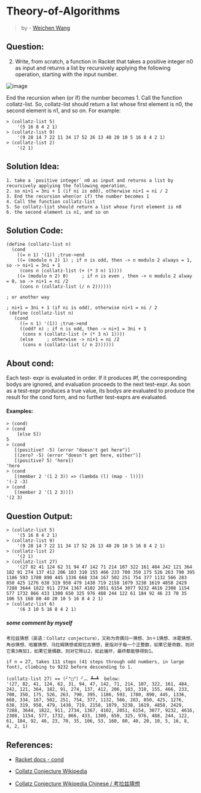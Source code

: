 # Theory-of-Algorithms
> by - [Weichen Wang](https://w326004741.github.io/)

## Question:
2. Write, from scratch, a function in Racket that takes a positive integer n0 as input and returns a list by recursively applying the following operation, starting with the input number.

![image](https://github.com/w326004741/Theory-of-Algorithms-CA/blob/master/image/collatz%20conjecture.jpg)      

End the recursion when (or if) the number becomes 1. Call the function collatz-list. So, collatz-list should return a list whose first element is n0, the second element is n1, and so on. For example:
```Racket
> (collatz-list 5)
    '(5 16 8 4 2 1)
> (collatz-list 9)
    '(9 28 14 7 22 11 34 17 52 26 13 40 20 10 5 16 8 4 2 1)
> (collatz-list 2)
    '(2 1)
```

## Solution Idea:
```
1. take a `positive integer` n0 as input and returns a list by recursively applying the following operation,
2. so ni+1 = 3ni + 1 (if ni is odd), otherwise ni+1 = ni / 2
3. End the recursion when(or if) the number becomes 1
4. Call the function collatz-list
5. So collatz-list should return a list whose first element is n0
6. the second element is n1, and so on
```

## Solution Code:
```Racket
(define (collatz-list n)
  (cond
    ((= n 1) '(1)) ;true->end
    ((= (modulo n 2) 1) ; if n is odd, then -> n modulo 2 always = 1, so -> ni+1 = 3ni + 1
     (cons n (collatz-list (+ (* 3 n) 1))))
    ((= (modulo n 2) 0)     ; if n is even , then -> n modulo 2 alway = 0, so -> ni+1 = ni /2
     (cons n (collatz-list (/ n 2))))))

; or another way

; ni+1 = 3ni + 1 (if ni is odd), otherwise ni+1 = ni / 2
 (define (collatz-list n)
   (cond
     ((= n 1) '(1)) ;true->end
     ((odd? n) ; if n is odd, then -> ni+1 = 3ni + 1 
      (cons n (collatz-list (+ (* 3 n) 1))))
     (else     ; otherwise -> ni+1 = ni /2
      (cons n (collatz-list (/ n 2))))))
```

## About cond:
Each test- expr is evaluated in order. If it produces #f, the corresponding bodys are ignored, and evaluation proceeds to the next test-expr. As soon as a test-expr produces a true value, its bodys are evaluated to produce the result for the cond form, and no further test-exprs are evaluated.
#### Examples:
```Racket
> (cond)
> (cond
    [else 5])
5
> (cond
   [(positive? -5) (error "doesn't get here")]
   [(zero? -5) (error "doesn't get here, either")]
   [(positive? 5) 'here])
'here
> (cond
   [(member 2 '(1 2 3)) => (lambda (l) (map - l))])
'(-2 -3)
> (cond
   [(member 2 '(1 2 3))])
'(2 3)
```

## Question Output:
```Racket
> (collatz-list 5)
    '(5 16 8 4 2 1)
> (collatz-list 9)
    '(9 28 14 7 22 11 34 17 52 26 13 40 20 10 5 16 8 4 2 1)
> (collatz-list 2)
    '(2 1)
> (collatz-list 27)
    '(27 82 41 124 62 31 94 47 142 71 214 107 322 161 484 242 121 364 182 91 274 137 412 206 103 310 155 466 233 700 350 175 526 263 790 395 1186 593 1780 890 445 1336 668 334 167 502 251 754 377 1132 566 283 850 425 1276 638 319 958 479 1438 719 2158 1079 3238 1619 4858 2429 7288 3644 1822 911 2734 1367 4102 2051 6154 3077 9232 4616 2308 1154 577 1732 866 433 1300 650 325 976 488 244 122 61 184 92 46 23 70 35 106 53 160 80 40 20 10 5 16 8 4 2 1)
> (collatz-list 6)
    '(6 3 10 5 16 8 4 2 1)
```


##### *some comment by myself*
```
考拉兹猜想（英语：Collatz conjecture），又称为奇偶归一猜想、3n＋1猜想、冰雹猜想、角谷猜想、哈塞猜想、乌拉姆猜想或叙拉古猜想，是指对于每一个正整数，如果它是奇数，则对它乘3再加1，如果它是偶数，则对它除以2，如此循环，最终都能够得到1。

if n = 27, takes 111 steps (41 steps through odd numbers, in large font), climbing to 9232 before descending to 1.

(collatz-list 27) == (╯°□°）╯︵ ┻━┻  below:
'(27, 82, 41, 124, 62, 31, 94, 47, 142, 71, 214, 107, 322, 161, 484, 242, 121, 364, 182, 91, 274, 137, 412, 206, 103, 310, 155, 466, 233, 700, 350, 175, 526, 263, 790, 395, 1186, 593, 1780, 890, 445, 1336, 668, 334, 167, 502, 251, 754, 377, 1132, 566, 283, 850, 425, 1276, 638, 319, 958, 479, 1438, 719, 2158, 1079, 3238, 1619, 4858, 2429, 7288, 3644, 1822, 911, 2734, 1367, 4102, 2051, 6154, 3077, 9232, 4616, 2308, 1154, 577, 1732, 866, 433, 1300, 650, 325, 976, 488, 244, 122, 61, 184, 92, 46, 23, 70, 35, 106, 53, 160, 80, 40, 20, 10, 5, 16, 8, 4, 2, 1)
```



## References:
- [Racket docs - cond](https://docs.racket-lang.org/reference/if.html?q=cond#%28form._%28%28lib._racket%2Fprivate%2Fletstx-scheme..rkt%29._cond%29%29)

- [Collatz Conjecture Wikipedia](https://docs.racket-lang.org/guide/conditionals.html)                                        

- [Collatz Conjecture Wikipedia Chinese / 考拉兹猜想](https://zh.wikipedia.org/wiki/%E8%80%83%E6%8B%89%E5%85%B9%E7%8C%9C%E6%83%B3)


